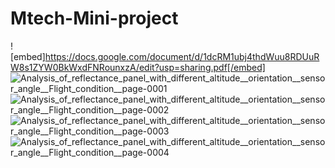 # Mtech-Mini-project
![embed]https://docs.google.com/document/d/1dcRM1ubj4thdWuu8RDUuRW8s1ZYW0BkWxdFNRounxzA/edit?usp=sharing.pdf[/embed]
![Analysis_of_reflectance_panel_with_different_altitude__orientation__sensor_angle__Flight_condition__page-0001](https://user-images.githubusercontent.com/55647096/158544485-8ad7e297-e4d2-4ca1-a39c-535cb474270c.jpg)
![Analysis_of_reflectance_panel_with_different_altitude__orientation__sensor_angle__Flight_condition__page-0002](https://user-images.githubusercontent.com/55647096/158544516-9edeab82-5104-4279-81b2-4cbbad04af29.jpg)
![Analysis_of_reflectance_panel_with_different_altitude__orientation__sensor_angle__Flight_condition__page-0003](https://user-images.githubusercontent.com/55647096/158544525-b3ec765d-34a2-4bed-a6ac-9a86e03ad94e.jpg)
![Analysis_of_reflectance_panel_with_different_altitude__orientation__sensor_angle__Flight_condition__page-0004](https://user-images.githubusercontent.com/55647096/158544536-3f1cf265-df15-45c3-a7c9-01c3c30071ba.jpg)
